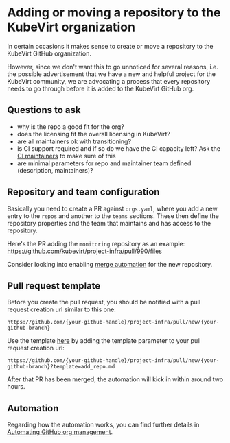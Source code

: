 # Adding or moving a repository to the KubeVirt organization

In certain occasions it makes sense to create or move a repository to the KubeVirt GitHub organization. 

However, since we don't want this to go unnoticed for several reasons, i.e. the possible advertisement that we have a new and helpful project for the KubeVirt community, we are advocating a process that every repository needs to go through before it is added to the KubeVirt GitHub org.

## Questions to ask

* why is the repo a good fit for the org?
* does the licensing fit the overall licensing in KubeVirt?
* are all maintainers ok with transitioning?
* is CI support required and if so do we have the CI capacity left? Ask the [CI maintainers](../OWNERS_ALIASES) to make sure of this
* are minimal parameters for repo and maintainer team defined (description, maintainers)?

## Repository and team configuration

Basically you need to create a PR against `orgs.yaml`, where you add a new entry to the `repos` and another to the `teams` sections. These then define the repository properties and the team that maintains and has access to the repository.

Here's the PR adding the `monitoring` repository as an example: https://github.com/kubevirt/project-infra/pull/990/files

Consider looking into enabling [merge automation](https://github.com/kubevirt/community/blob/main/docs/add-merge-automation-to-your-repository.md) for the new repository.

## Pull request template

Before you create the pull request, you should be notified with a pull request creation url similar to this one:

```
https://github.com/{your-github-handle}/project-infra/pull/new/{your-github-branch}
```

Use the template [here](../.github/PULL_REQUEST_TEMPLATE/add_repo.md) by adding the template parameter to your pull request creation url:

```
https://github.com/{your-github-handle}/project-infra/pull/new/{your-github-branch}?template=add_repo.md
```

After that PR has been merged, the automation will kick in within around two hours.

## Automation

Regarding how the automation works, you can find further details in [Automating GitHub org management].

[Automating GitHub org management]: https://github.com/kubevirt/community/blob/main/docs/automating-github-org-management.md 
